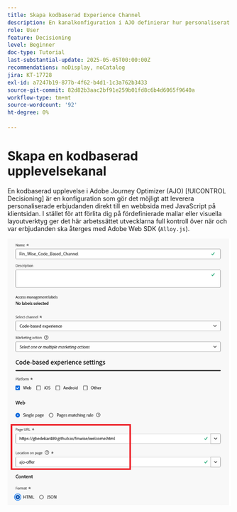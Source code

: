 ```yaml
---
title: Skapa kodbaserad Experience Channel
description: En kanalkonfiguration i AJO definierar hur personaliserat innehåll, till exempel erbjudanden, levereras via en viss kanal som webben, e-post, mobilapp eller andra digitala kontaktytor.
role: User
feature: Decisioning
level: Beginner
doc-type: Tutorial
last-substantial-update: 2025-05-05T00:00:00Z
recommendations: noDisplay, noCatalog
jira: KT-17728
exl-id: a7247b19-877b-4f62-b4d1-1c3a762b3433
source-git-commit: 82d82b3aac2bf91e259b01fd8c6b4d6065f9640a
workflow-type: tm+mt
source-wordcount: '92'
ht-degree: 0%

---
```


# Skapa en kodbaserad upplevelsekanal

En kodbaserad upplevelse i Adobe Journey Optimizer (AJO) [!UICONTROL Decisioning] är en konfiguration som gör det möjligt att leverera personaliserade erbjudanden direkt till en webbsida med JavaScript på klientsidan. I stället för att förlita dig på fördefinierade mallar eller visuella layoutverktyg ger det här arbetssättet utvecklarna full kontroll över när och var erbjudanden ska återges med Adobe Web SDK (`Alloy.js`).

![create-channel](assets/cbe-channel.png)

